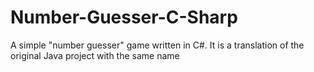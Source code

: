 # Number-Guesser-C-Sharp
A simple "number guesser" game written in C#. It is a translation of the original Java project with the same name
